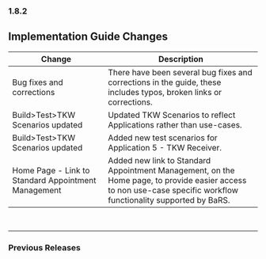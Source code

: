 ### 1.8.2

## Implementation Guide Changes

| Change                                | Description                                                                                             |
|---------------------------------------|---------------------------------------------------------------------------------------------------------|
| Bug fixes and corrections  |There have been several bug fixes and corrections in the guide, these includes typos, broken links or corrections.|
| Build>Test>TKW Scenarios updated  |Updated  TKW Scenarios to reflect Applications rather than use-cases.|
| Build>Test>TKW Scenarios updated  |Added new test scenarios for Application 5 - TKW Receiver.|
| Home Page - Link to Standard Appointment Management   |Added new link to Standard Appointment Management, on the Home page, to provide easier access to non use-case specific workflow functionality supported by BaRS.|
<br>
<hr>

### Previous Releases
